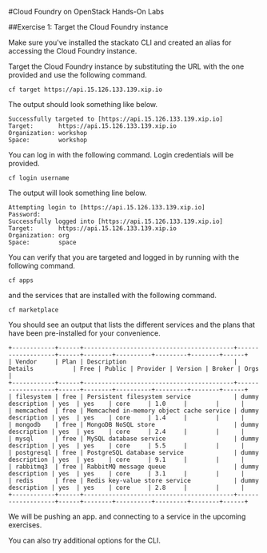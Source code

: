 #Cloud Foundry on OpenStack Hands-On Labs

##Exercise 1: Target the Cloud Foundry instance

Make sure you've installed the stackato CLI and created an alias for accessing the Cloud Foundry instance.

Target the Cloud Foundry instance by substituting the URL with the one provided and use the following command.

```
cf target https://api.15.126.133.139.xip.io
```

The output should look something like below.

```
Successfully targeted to [https://api.15.126.133.139.xip.io]
Target:       https://api.15.126.133.139.xip.io
Organization: workshop
Space:        workshop
```

You can log in with the following command. Login credentials will be provided.

```
cf login username
```

The output will look something line below.

```
Attempting login to [https://api.15.126.133.139.xip.io]
Password:
Successfully logged into [https://api.15.126.133.139.xip.io]
Target:       https://api.15.126.133.139.xip.io
Organization: org
Space:        space
```


You can verify that you are targeted and logged in by running with the following command.

```
cf apps
```

and the services that are installed with the following command.

```
cf marketplace
```

You should see an output that lists the different services and the plans that have been pre-installed for your convenience.

```
+------------+------+------------------------------------------+-------------------+------+--------+----------+---------+--------+------+
| Vendor     | Plan | Description                              | Details           | Free | Public | Provider | Version | Broker | Orgs |
+------------+------+------------------------------------------+-------------------+------+--------+----------+---------+--------+------+
| filesystem | free | Persistent filesystem service            | dummy description | yes  | yes    | core     | 1.0     |        |      |
| memcached  | free | Memcached in-memory object cache service | dummy description | yes  | yes    | core     | 1.4     |        |      |
| mongodb    | free | MongoDB NoSQL store                      | dummy description | yes  | yes    | core     | 2.4     |        |      |
| mysql      | free | MySQL database service                   | dummy description | yes  | yes    | core     | 5.5     |        |      |
| postgresql | free | PostgreSQL database service              | dummy description | yes  | yes    | core     | 9.1     |        |      |
| rabbitmq3  | free | RabbitMQ message queue                   | dummy description | yes  | yes    | core     | 3.1     |        |      |
| redis      | free | Redis key-value store service            | dummy description | yes  | yes    | core     | 2.8     |        |      |
+------------+------+------------------------------------------+-------------------+------+--------+----------+---------+--------+------+
```

We will be pushing an app. and connecting to a service in the upcoming exercises.

You can also try additional options for the CLI.
